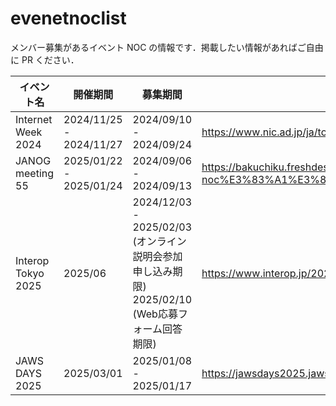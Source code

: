 # evenetnoclist
メンバー募集があるイベント NOC の情報です．掲載したい情報があればご自由に PR ください．

| イベント名         | 開催期間                | 募集期間                | URL                                                   | 備考 |
| ------------------ | ----------------------- | ----------------------- | ----------------------------------------------------- | ---- |
| Internet Week 2024 | 2024/11/25 - 2024/11/27 | 2024/09/10 - 2024/09/24 | https://www.nic.ad.jp/ja/topics/2024/20240910-02.html |      |
| JANOG meeting 55   | 2025/01/22 - 2025/01/24 | 2024/09/06 - 2024/09/13 | https://bakuchiku.freshdesk.com/support/solutions/articles/153000213627-janog55-noc%E3%83%A1%E3%83%B3%E3%83%90%E3%83%BC%E5%8B%9F%E9%9B%86 | |
| Interop Tokyo 2025 | 2025/06 | 2024/12/03 - 2025/02/03 (オンライン説明会参加申し込み期限) 2025/02/10 (Web応募フォーム回答期限) | https://www.interop.jp/2025/shownet/stm/popup_regist/ | |
| JAWS DAYS 2025     | 2025/03/01 | 2025/01/08 - 2025/01/17 | https://jawsdays2025.jaws-ug.jp/staff/network/ | |

